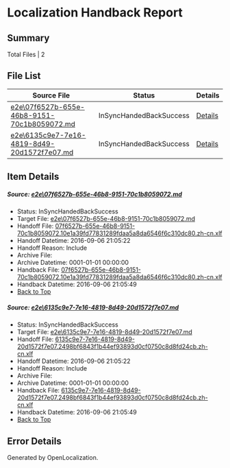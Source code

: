 # <a name='report-top'></a> Localization Handback Report

## Summary
 Total Files | 2

## File List
 Source File | Status | Details 
 ----------- | ------ | ------- 
 [e2e\07f6527b-655e-46b8-9151-70c1b8059072.md](https://github.com/OpenLocalizationTestOrg/ol-test0/blob/c1111b4de758a143abfd6751fb2be7904f5d2b4e/e2e/07f6527b-655e-46b8-9151-70c1b8059072.md) | InSyncHandedBackSuccess | [Details](#f48b795873de127c30bac5890d38c59da874ff051)
 [e2e\6135c9e7-7e16-4819-8d49-20d1572f7e07.md](https://github.com/OpenLocalizationTestOrg/ol-test0/blob/c1111b4de758a143abfd6751fb2be7904f5d2b4e/e2e/6135c9e7-7e16-4819-8d49-20d1572f7e07.md) | InSyncHandedBackSuccess | [Details](#82717d31c5110606ff9c53c890a3526dd6f9ecd02)

## Item Details
##### <a name='f48b795873de127c30bac5890d38c59da874ff051'></a> Source: [e2e\07f6527b-655e-46b8-9151-70c1b8059072.md](https://github.com/OpenLocalizationTestOrg/ol-test0/blob/c1111b4de758a143abfd6751fb2be7904f5d2b4e/e2e/07f6527b-655e-46b8-9151-70c1b8059072.md)
* Status: InSyncHandedBackSuccess
* Target File: [e2e\07f6527b-655e-46b8-9151-70c1b8059072.md](https://github.com/OpenLocalizationTestOrg/ol-test0-zhcn/blob/223759347c0d5e17d4fd3bea80beabc7b94681eb/e2e/07f6527b-655e-46b8-9151-70c1b8059072.md)
* Handoff File: [07f6527b-655e-46b8-9151-70c1b8059072.10e1a39fd77831289fdaa5a8da6546f6c310dc80.zh-cn.xlf](https://github.com/OpenLocalizationTestOrg/ol-test0-handoff/blob/1fd01c466168fc09c368d2e98fed9fe482d4ed79/ol-handoff/OpenLocalizationTestOrg/ol-test0-zhcn/ci/ht/07f6527b-655e-46b8-9151-70c1b8059072.10e1a39fd77831289fdaa5a8da6546f6c310dc80.zh-cn.xlf)
* Handoff Datetime: 2016-09-06 21:05:22
* Handoff Reason: Include
* Archive File: 
* Archive Datetime: 0001-01-01 00:00:00
* Handback File: [07f6527b-655e-46b8-9151-70c1b8059072.10e1a39fd77831289fdaa5a8da6546f6c310dc80.zh-cn.xlf](https://github.com/OpenLocalizationTestOrg/ol-test0-handback/blob/e319780d2dd9c8da64537637d84d3caeb941f9f6/ol-handback/OpenLocalizationTestOrg/ol-test0-zhcn/ci/ht/07f6527b-655e-46b8-9151-70c1b8059072.10e1a39fd77831289fdaa5a8da6546f6c310dc80.zh-cn.xlf)
* Handback Datetime: 2016-09-06 21:05:49
* [Back to Top](#report-top)

##### <a name='82717d31c5110606ff9c53c890a3526dd6f9ecd02'></a> Source: [e2e\6135c9e7-7e16-4819-8d49-20d1572f7e07.md](https://github.com/OpenLocalizationTestOrg/ol-test0/blob/c1111b4de758a143abfd6751fb2be7904f5d2b4e/e2e/6135c9e7-7e16-4819-8d49-20d1572f7e07.md)
* Status: InSyncHandedBackSuccess
* Target File: [e2e\6135c9e7-7e16-4819-8d49-20d1572f7e07.md](https://github.com/OpenLocalizationTestOrg/ol-test0-zhcn/blob/223759347c0d5e17d4fd3bea80beabc7b94681eb/e2e/6135c9e7-7e16-4819-8d49-20d1572f7e07.md)
* Handoff File: [6135c9e7-7e16-4819-8d49-20d1572f7e07.2498bf6843f1b44ef93893d0cf0750c8d8fd24cb.zh-cn.xlf](https://github.com/OpenLocalizationTestOrg/ol-test0-handoff/blob/1fd01c466168fc09c368d2e98fed9fe482d4ed79/ol-handoff/OpenLocalizationTestOrg/ol-test0-zhcn/ci/ht/6135c9e7-7e16-4819-8d49-20d1572f7e07.2498bf6843f1b44ef93893d0cf0750c8d8fd24cb.zh-cn.xlf)
* Handoff Datetime: 2016-09-06 21:05:22
* Handoff Reason: Include
* Archive File: 
* Archive Datetime: 0001-01-01 00:00:00
* Handback File: [6135c9e7-7e16-4819-8d49-20d1572f7e07.2498bf6843f1b44ef93893d0cf0750c8d8fd24cb.zh-cn.xlf](https://github.com/OpenLocalizationTestOrg/ol-test0-handback/blob/e319780d2dd9c8da64537637d84d3caeb941f9f6/ol-handback/OpenLocalizationTestOrg/ol-test0-zhcn/ci/ht/6135c9e7-7e16-4819-8d49-20d1572f7e07.2498bf6843f1b44ef93893d0cf0750c8d8fd24cb.zh-cn.xlf)
* Handback Datetime: 2016-09-06 21:05:49
* [Back to Top](#report-top)


## Error Details

Generated by OpenLocalization.
